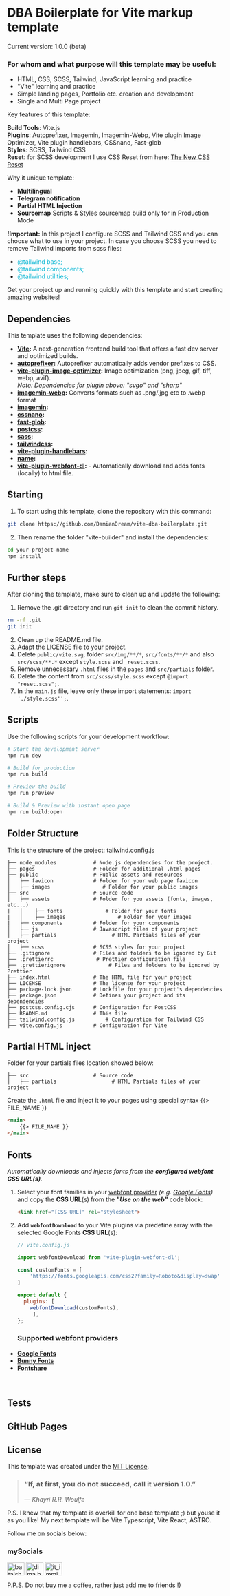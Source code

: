 # DBA Boilerplate for Vite markup template
Current version: 1.0.0 (beta)

### For whom and what purpose will this template may be useful: 
- HTML, CSS, SCSS, Tailwind, JavaScript learning and practice 
- "Vite" learning and practice 
- Simple landing pages, Portfolio etc. creation and development
- Single and Multi Page project

Key features of this template:

**Build Tools**: Vite.js
<br>
**Plugins**: Autoprefixer, Imagemin, Imagemin-Webp, Vite plugin Image Optimizer, Vite plugin handlebars, CSSnano, Fast-glob
<br>
**Styles**: SCSS, Tailwind CSS
<br>
**Reset**: for SCSS development I use CSS Reset from here:  [The New CSS Reset](https://elad2412.github.io/the-new-css-reset/)

Why it unique template:<br>
- **Multilingual**<br>
- **Telegram notification**<br>
- **Partial HTML Injection**<br>
- **Sourcemap** Scripts & Styles sourcemap build only for in Production Mode<br>

**!Important:** In this project I configure SCSS and Tailwind CSS and you can choose what to use in your project. In case you choose SCSS you need to remove Tailwind imports from scss files: <br> 
- <span style="color:#06b6d4">@tailwind base;<span>
- <span style="color:#06b6d4">@tailwind components;<span>
- <span style="color:#06b6d4">@tailwind utilities;<span>

Get your project up and running quickly with this template and start creating amazing websites!

## Dependencies

This template uses the following dependencies:

- **[Vite](https://vitejs.dev/):** A next-generation frontend build tool that offers a fast dev server and optimized builds.
- **[autoprefixer](https://www.npmjs.com/package/autoprefixer):** Autoprefixer automatically adds vendor prefixes to CSS.
- **[vite-plugin-image-optimizer](https://github.com/FatehAK/vite-plugin-image-optimizer):** Image optimization (png, jpeg, gif, tiff, webp, avif). 
        <br>*Note: Dependencies for plugin above: "svgo" and "sharp"*
- **[imagemin-webp](https://www.npmjs.com/package/imagemin-webp):** Converts formats such as .png/.jpg etc to .webp format
- **[imagemin](link):** 
- **[cssnano](link):** 
- **[fast-glob](link):** 
- **[postcss](link):** 
- **[sass](link):** 
- **[tailwindcss](link):** 
- **[vite-plugin-handlebars](link):** 
- **[name](link):** 
- **[vite-plugin-webfont-dl](https://github.com/feat-agency/vite-plugin-webfont-dl?tab=readme-ov-file#supported-webfont-providers):** - Automatically download and adds fonts (locally) to html file.

## Starting

1. To start using this template, clone the repository with this command:

```bash
git clone https://github.com/DamianDream/vite-dba-boilerplate.git
```

2. Then rename the folder "vite-builder" and install the dependencies:

```bash
cd your-project-name
npm install
```


## Further steps

After cloning the template, make sure to clean up and update the following:

1. Remove the .git directory and run `git init` to clean the commit history.
```bash
rm -rf .git
git init
```

2. Clean up the README.md file.
3. Adapt the LICENSE file to your project.
4. Delete `public/vite.svg`, folder `src/img/**/*`, `src/fonts/**/*` and also `src/scss/**.*` except `style.scss` and `_reset.scss`.
5. Remove unnecessary `.html` files in the `pages` and `src/partials` folder.
6. Delete the content from `src/scss/style.scss` except `@import "reset.scss";`.
7. In the `main.js` file, leave only these import statements: `import './style.scss'';`.

## Scripts

Use the following scripts for your development workflow:

```bash
# Start the development server
npm run dev

# Build for production
npm run build

# Preview the build
npm run preview

# Build & Preview with instant open page
npm run build:open
```

## Folder Structure

This is the structure of the project:
tailwind.config.js

```plaintext
├── node_modules            # Node.js dependencies for the project.
├── pages                   # Folder for additional .html pages
├── public                  # Public assets and resources
│   ├── favicon	            # Folder for your web page favicon 
│   ├── images                 # Folder for your public images
├── src                     # Source code
│   ├── assets	            # Folder for you assets (fonts, images, etc...)
|   │    ├── fonts	            # Folder for your fonts
|   │    ├── images                 # Folder for your images
|   ├── components	        # Folder for your components
│   ├── js                  # Javascript files of your project
│   ├── partials                  # HTML Partials files of your project
│   ├── scss                # SCSS styles for your project
├── .gitignore              # Files and folders to be ignored by Git
├── .prettierrc              # Prettier configuration file
├── .prettierignore              # Files and folders to be ignored by Prettier
├── index.html              # The HTML file for your project
├── LICENSE                 # The license for your project
├── package-lock.json       # Lockfile for your project's dependencies
├── package.json            # Defines your project and its dependencies
├── postcss.config.cjs      # Configuration for PostCSS
├── README.md               # This file
├── tailwind.config.js          # Configuration for Tailwind CSS
├── vite.config.js          # Configuration for Vite
```

## Partial HTML inject

Folder for your partials files location showed below: 
```plaintext
├── src                     # Source code
│   ├── partials                  # HTML Partials files of your project
```

 Create the `.html` file and inject it to your pages using special syntax {{> FILE_NAME }}
```html
<main>
    {{> FILE_NAME }}
</main>
```

## Fonts
*Automatically downloads and injects fonts from the **configured webfont CSS URL(s)**.*

1. Select your font families in your [webfont provider](#supported-webfont-providers) *(e.g. [Google Fonts](https://fonts.google.com))* and copy the **CSS URL**(s) from the ***"Use on the web"*** code block:

	```html
	<link href="[CSS URL]" rel="stylesheet">
	```

2. Add **`webfontDownload`** to your Vite plugins via predefine array with the selected Google Fonts **CSS URL**(s):
	```js
	// vite.config.js

	import webfontDownload from 'vite-plugin-webfont-dl';

    const customFonts = [
        'https://fonts.googleapis.com/css2?family=Roboto&display=swap'
    ]

	export default {
	  plugins: [ 
        webfontDownload(customFonts),
         ],
	};
	```

    ### Supported webfont providers <span name="supported-webfont-providers"></span>
- **[Google Fonts](https://fonts.google.com)**
- **[Bunny Fonts](https://bunny.net/fonts/)**
- **[Fontshare](https://www.fontshare.com)**
<br>

## Tests
<!-- TODO: Tests description-->

## GitHub Pages
<!-- TODO: GitHub Pages description-->

## License

This template was created under the [MIT License](LICENSE).

> ### “If, at first, you do not succeed, call it version 1.0.”
> _― Khayri R.R. Woulfe_

P.S. I knew that my template is overkill for one base template ;) but youse it as you like!
My next template will be Vite Typescript, Vite React, ASTRO.

Follow me on socials below:

### mySocials
<p align="left">
<a href="https://linkedin.com/in/batalshykov-dima" target="blank"><img align="center" src="https://raw.githubusercontent.com/rahuldkjain/github-profile-readme-generator/master/src/images/icons/Social/linked-in-alt.svg" alt="batalshykov-dima" height="30" width="40" /></a>
<a href="https://fb.com/dima.batalschykov" target="blank"><img align="center" src="https://raw.githubusercontent.com/rahuldkjain/github-profile-readme-generator/master/src/images/icons/Social/facebook.svg" alt="dima.batalschykov" height="30" width="40" /></a>
<a href="https://instagram.com/it_immigrant_" target="blank"><img align="center" src="https://raw.githubusercontent.com/rahuldkjain/github-profile-readme-generator/master/src/images/icons/Social/instagram.svg" alt="it_immigrant_" height="30" width="40" /></a>
</p>

P.P.S. Do not buy me a coffee, rather just add me to friends !)
